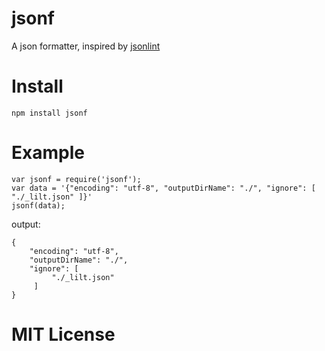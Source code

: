 jsonf
=====

A json formatter, inspired by [jsonlint](http://jsonlint.com/)

Install
=====

    npm install jsonf

Example
=====

    var jsonf = require('jsonf');
    var data = '{"encoding": "utf-8", "outputDirName": "./", "ignore": [ "./_lilt.json" ]}'
    jsonf(data);

output:

    {
        "encoding": "utf-8",
        "outputDirName": "./",
        "ignore": [
             "./_lilt.json"
         ]
    }


MIT License
=====

